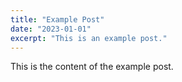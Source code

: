 ```yaml
---
title: "Example Post"
date: "2023-01-01"
excerpt: "This is an example post."
---
```


This is the content of the example post.
